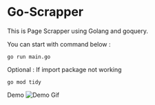 # Go-Scrapper

This is Page Scrapper using Golang and goquery.

You can  start with command below :

~~~
go run main.go
~~~

Optional : If import package not working
~~~
go mod tidy
~~~

Demo
![Demo Gif](./go_scrapper.gif)